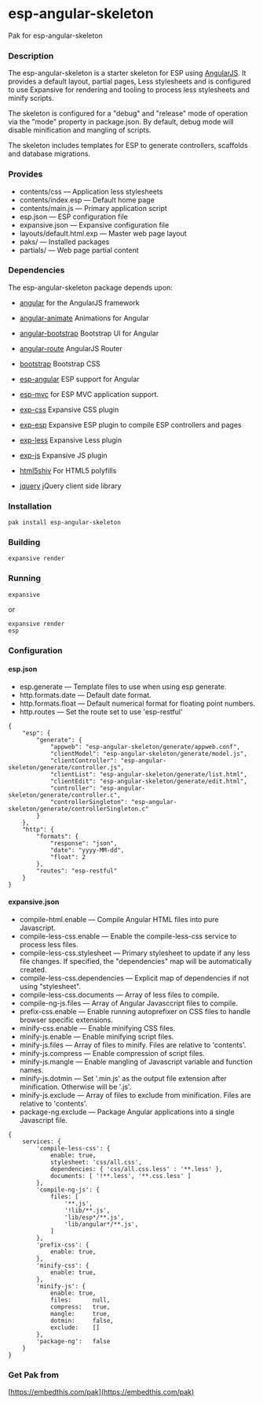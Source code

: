 esp-angular-skeleton
===

Pak for esp-angular-skeleton

### Description

The esp-angular-skeleton is a starter skeleton for ESP using
[AngularJS](http://angularjs.org). It provides a default layout,
partial pages, Less stylesheets and is configured to use Expansive
for rendering and tooling to process less stylesheets and minify scripts.

The skeleton is configured for a "debug" and "release" mode of operation via the
"mode" property in package.json. By default, debug mode will disable minification and
mangling of scripts.

The skeleton includes templates for ESP to generate controllers, scaffolds 
and database migrations.

### Provides

* contents/css &mdash; Application less stylesheets
* contents/index.esp &mdash; Default home page
* contents/main.js &mdash; Primary application script
* esp.json &mdash; ESP configuration file
* expansive.json &mdash; Expansive configuration file
* layouts/default.html.exp &mdash; Master web page layout
* paks/ &mdash; Installed packages
* partials/ &mdash; Web page partial content

### Dependencies

The esp-angular-skeleton package depends upon:

* [angular](https://www.npmjs.com/search?q=angular) for the AngularJS framework
* [angular-animate](https://github.com/embedthis/exp-css) Animations for Angular
* [angular-bootstrap](https://github.com/embedthis/angular-bootstrap) Bootstrap UI for Angular
* [angular-route](https://github.com/embedthis/angular-bootstrap) AngularJS Router
* [bootstrap](https://www.npmjs.com/search?q=bootstrap) Bootstrap CSS
* [esp-angular](https://github.com/embedthis/exp-css) ESP support for Angular
* [esp-mvc](https://github.com/embedthis/esp-mvc) for ESP MVC application support.

* [exp-css](https://github.com/embedthis/exp-css) Expansive CSS plugin
* [exp-esp](https://github.com/embedthis/exp-esp) Expansive ESP plugin to compile ESP controllers and pages
* [exp-less](https://github.com/embedthis/exp-less) Expansive Less plugin
* [exp-js](https://github.com/embedthis/exp-js) Expansive JS plugin
* [html5shiv](https://www.npmjs.com/search?q=html5shiv) For HTML5 polyfills
* [jquery](https://www.npmjs.com/search?q=jquery) jQuery client side library

### Installation

    pak install esp-angular-skeleton

### Building

    expansive render

### Running

    expansive

or

    expansive render
    esp

### Configuration

#### esp.json

* esp.generate &mdash; Template files to use when using esp generate.
* http.formats.date &mdash; Default date format.
* http.formats.float &mdash; Default numerical format for floating point numbers.
* http.routes &mdash; Set the route set to use 'esp-restful'

```
{
    "esp": {
        "generate": {
            "appweb": "esp-angular-skeleton/generate/appweb.conf",
            "clientModel": "esp-angular-skeleton/generate/model.js",
            "clientController": "esp-angular-skeleton/generate/controller.js",
            "clientList": "esp-angular-skeleton/generate/list.html",
            "clientEdit": "esp-angular-skeleton/generate/edit.html",
            "controller": "esp-angular-skeleton/generate/controller.c",
            "controllerSingleton": "esp-angular-skeleton/generate/controllerSingleton.c"
        }
    },
    "http": {
        "formats": {
            "response": "json",
            "date": "yyyy-MM-dd",
            "float": 2
        },
        "routes": "esp-restful"
    }
}
```

#### expansive.json

* compile-html.enable &mdash; Compile Angular HTML files into pure Javascript.
* compile-less-css.enable &mdash; Enable the compile-less-css service to process less files.
* compile-less-css.stylesheet &mdash; Primary stylesheet to update if any less file changes.
    If specified, the "dependencies" map will be automatically created. 
* compile-less-css.dependencies &mdash; Explicit map of dependencies if not using "stylesheet". 
* compile-less-css.documents &mdash; Array of less files to compile.
* compile-ng-js.files &mdash; Array of Angular Javasccript files to compile.
* prefix-css.enable &mdash; Enable running autoprefixer on CSS files to handle browser specific extensions.
* minify-css.enable &mdash; Enable minifying CSS files.
* minify-js.enable &mdash; Enable minifying script files.
* minify-js.files &mdash; Array of files to minify. Files are relative to 'contents'.
* minify-js.compress &mdash; Enable compression of script files.
* minify-js.mangle &mdash; Enable mangling of Javascript variable and function names.
* minify-js.dotmin &mdash; Set '.min.js' as the output file extension after minification. Otherwise will be '.js'.
* minify-js.exclude &mdash; Array of files to exclude from minification. Files are relative to 'contents'.
* package-ng.exclude &mdash; Package Angular applications into a single Javascript file.

```
{
    services: {
        'compile-less-css': {
            enable: true,
            stylesheet: 'css/all.css',
            dependencies: { 'css/all.css.less' : '**.less' },
            documents: [ '!**.less', '**.css.less' ]
        },
        'compile-ng-js': {
            files: [
                '**.js',
                '!lib/**.js',
                'lib/esp*/**.js',
                'lib/angular*/**.js',
            ]
        },
        'prefix-css': {
            enable: true,
        },
        'minify-css': {
            enable: true,
        },
        'minify-js': {
            enable: true,
            files:      null,
            compress:   true,
            mangle:     true,
            dotmin:     false,
            exclude:    []
        },
        'package-ng':   false
    }
}
```

### Get Pak from

[https://embedthis.com/pak](https://embedthis.com/pak)
